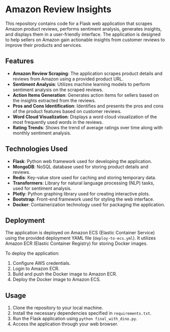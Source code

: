 # Amazon Review Insights

This repository contains code for a Flask web application that scrapes Amazon product reviews, performs sentiment analysis, generates insights, and displays them in a user-friendly interface. The application is designed to help sellers on Amazon gain actionable insights from customer reviews to improve their products and services.

## Features

- **Amazon Review Scraping**: The application scrapes product details and reviews from Amazon using a provided product URL.
- **Sentiment Analysis**: Utilizes machine learning models to perform sentiment analysis on the scraped reviews.
- **Action Items Generation**: Generates action items for sellers based on the insights extracted from the reviews.
- **Pros and Cons Identification**: Identifies and presents the pros and cons of the product features based on customer reviews.
- **Word Cloud Visualization**: Displays a word cloud visualization of the most frequently used words in the reviews.
- **Rating Trends**: Shows the trend of average ratings over time along with monthly sentiment analysis.

## Technologies Used

- **Flask**: Python web framework used for developing the application.
- **MongoDB**: NoSQL database used for storing product details and reviews.
- **Redis**: Key-value store used for caching and storing temporary data.
- **Transformers**: Library for natural language processing (NLP) tasks, used for sentiment analysis.
- **Plotly**: Python graphing library used for creating interactive plots.
- **Bootstrap**: Front-end framework used for styling the web interface.
- **Docker**: Containerization technology used for packaging the application.

## Deployment

The application is deployed on Amazon ECS (Elastic Container Service) using the provided deployment YAML file (`deploy-to-ecs.yml`). It utilizes Amazon ECR (Elastic Container Registry) for storing Docker images.

To deploy the application:

1. Configure AWS credentials.
2. Login to Amazon ECR.
3. Build and push the Docker image to Amazon ECR.
4. Deploy the Docker image to Amazon ECS.

## Usage

1. Clone the repository to your local machine.
2. Install the necessary dependencies specified in `requirements.txt`.
3. Run the Flask application using `python final_with_dino.py`.
4. Access the application through your web browser.

